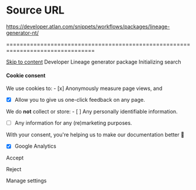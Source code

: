 # Source URL
https://developer.atlan.com/snippets/workflows/packages/lineage-generator-nt/

================================================================================

<!--
canonical: https://developer.atlan.com/snippets/workflows/packages/lineage-generator-nt/
meta-content-security-policy: object-src 'none'; base-uri 'self'; manifest-src 'self'; media-src 'self';
meta-description: Lineage generator (no transformations) package automatically detects assets with the same (or similar) name between two connections and creates the lineage between them.
meta-generator: mkdocs-1.6.1, mkdocs-material-9.6.14
meta-og-description: Lineage generator (no transformations) package automatically detects assets with the same (or similar) name between two connections and creates the lineage between them.
meta-og-image: https://developer.atlan.com/assets/images/social/snippets/workflows/packages/lineage-generator-nt.png
meta-og-image-height: 630
meta-og-image-type: image/png
meta-og-image-width: 1200
meta-og-title: Lineage generator package - Developer
meta-og-type: website
meta-og-url: https://developer.atlan.com/snippets/workflows/packages/lineage-generator-nt/
meta-twitter:card: summary_large_image
meta-twitter:description: Lineage generator (no transformations) package automatically detects assets with the same (or similar) name between two connections and creates the lineage between them.
meta-twitter:image: https://developer.atlan.com/assets/images/social/snippets/workflows/packages/lineage-generator-nt.png
meta-twitter:title: Lineage generator package - Developer
meta-viewport: width=device-width,initial-scale=1
title: Lineage generator package - Developer
-->

[Skip to content](#lineage-generator-package) Developer Lineage generator package Initializing search 

#### Cookie consent

We use cookies to: - [x] Anonymously measure page views, and
- [x] Allow you to give us one\-click feedback on any page.

 We do **not** collect or store: - [ ] Any personally identifiable information.
- [ ] Any information for any (re)marketing purposes.

 With your consent, you're helping us to make our documentation better 💙

- [x] Google Analytics

Accept

Reject

Manage settings


